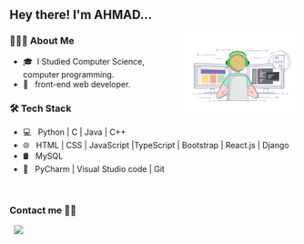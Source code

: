
<h2> Hey there! I'm AHMAD...</h2>
<img align="right" alt="GIF" src="https://raw.githubusercontent.com/devSouvik/devSouvik/master/gif3.gif" width="200"/>

<h3> 👨🏻‍💻 About Me </h3>

- 🎓 &nbsp;I Studied Computer Science, computer programming.
- 💼 &nbsp; front-end web developer.

<h3>🛠 Tech Stack</h3>

- 💻 &nbsp; Python | C | Java | C++  
- 🌐 &nbsp; HTML | CSS | JavaScript |TypeScript | Bootstrap | React.js | Django
- 🛢 &nbsp; MySQL
- 🔧 &nbsp; PyCharm | Visual Studio code | Git

</br>



<h3> Contact me 🤝🏻  </h3>

<p align="left">
&nbsp; <a href="https://www.linkedin.com/in/ahmad-chamma-b173a6249" target="_blank" rel="noopener noreferrer"><img src="https://img.icons8.com/plasticine/100/000000/linkedin.png" width="50" /></a>

</p>
